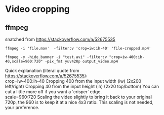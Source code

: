 # Video cropping

## ffmpeg

snatched from <https://stackoverflow.com/a/52675535>

```text
ffmpeg -i 'file.mov'  -filter:v 'crop=iw:ih-40' 'file-cropped.mp4'
```

`ffmpeg -y -hide_banner -i "test.avi" -filter:v "crop=iw-400:ih-40,scale=960:720" -pix_fmt yuv420p output_video.mp4`

Quick explanation (literal quote from <https://stackoverflow.com/a/52675535>):  
crop=iw-400:ih-40 Cropping 400 from the input width
(iw) (2x200 left/right) Cropping 40 from the input height
(ih) (2x20 top/bottom) You can cut a little more off if
you want a 'crisper' edge.  
scale=960:720 Scaling the video slightly to bring it back to
your original 720p, the 960 is to keep it at a nice 4x3 ratio.
This scaling is not needed, your preference.  
